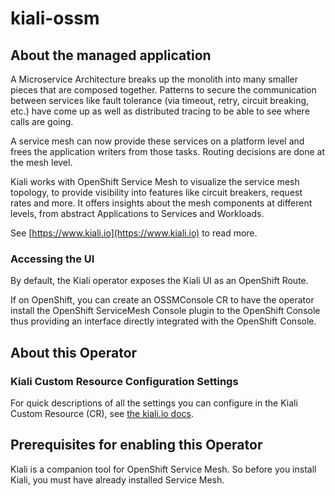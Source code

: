 # kiali-ossm

## About the managed application

A Microservice Architecture breaks up the monolith into many smaller pieces
that are composed together. Patterns to secure the communication between
services like fault tolerance (via timeout, retry, circuit breaking, etc.)
have come up as well as distributed tracing to be able to see where calls
are going.

A service mesh can now provide these services on a platform level and frees
the application writers from those tasks. Routing decisions are done at the
mesh level.

Kiali works with OpenShift Service Mesh to visualize the service
mesh topology, to provide visibility into features like circuit breakers,
request rates and more. It offers insights about the mesh components at
different levels, from abstract Applications to Services and Workloads.

See [https://www.kiali.io](https://www.kiali.io) to read more.

### Accessing the UI

By default, the Kiali operator exposes the Kiali UI as an OpenShift Route.

If on OpenShift, you can create an OSSMConsole CR to have the operator
install the OpenShift ServiceMesh Console plugin to the OpenShift Console
thus providing an interface directly integrated with the OpenShift Console.

## About this Operator

### Kiali Custom Resource Configuration Settings

For quick descriptions of all the settings you can configure in the Kiali
Custom Resource (CR), see
[the kiali.io docs](https://kiali.io/docs/configuration/kialis.kiali.io/).

## Prerequisites for enabling this Operator

Kiali is a companion tool for OpenShift Service Mesh. So before you install Kiali, you must have
already installed Service Mesh.